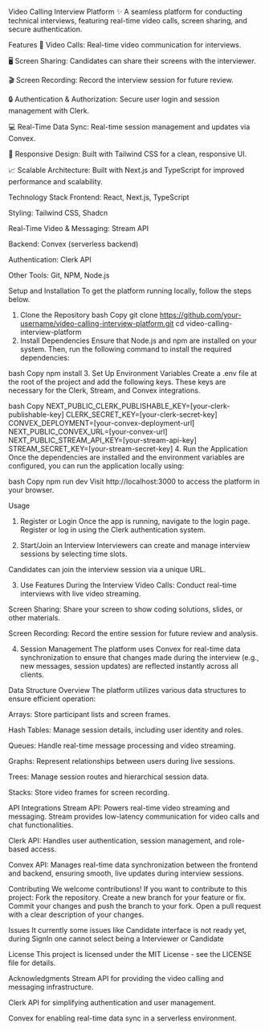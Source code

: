 Video Calling Interview Platform
✨ A seamless platform for conducting technical interviews, featuring real-time video calls, screen sharing, and secure authentication.

Features
🚀 Video Calls: Real-time video communication for interviews.

🖥️ Screen Sharing: Candidates can share their screens with the interviewer.

🎬 Screen Recording: Record the interview session for future review.

🔒 Authentication & Authorization: Secure user login and session management with Clerk.

💻 Real-Time Data Sync: Real-time session management and updates via Convex.

🎨 Responsive Design: Built with Tailwind CSS for a clean, responsive UI.

📈 Scalable Architecture: Built with Next.js and TypeScript for improved performance and scalability.

Technology Stack
Frontend: React, Next.js, TypeScript

Styling: Tailwind CSS, Shadcn

Real-Time Video & Messaging: Stream API

Backend: Convex (serverless backend)

Authentication: Clerk API

Other Tools: Git, NPM, Node.js

Setup and Installation
To get the platform running locally, follow the steps below.

1. Clone the Repository
bash
Copy
git clone https://github.com/your-username/video-calling-interview-platform.git
cd video-calling-interview-platform
2. Install Dependencies
Ensure that Node.js and npm are installed on your system. Then, run the following command to install the required dependencies:

bash
Copy
npm install
3. Set Up Environment Variables
Create a .env file at the root of the project and add the following keys. These keys are necessary for the Clerk, Stream, and Convex integrations.

bash
Copy
NEXT_PUBLIC_CLERK_PUBLISHABLE_KEY=[your-clerk-publishable-key]
CLERK_SECRET_KEY=[your-clerk-secret-key]
CONVEX_DEPLOYMENT=[your-convex-deployment-url]
NEXT_PUBLIC_CONVEX_URL=[your-convex-url]
NEXT_PUBLIC_STREAM_API_KEY=[your-stream-api-key]
STREAM_SECRET_KEY=[your-stream-secret-key]
4. Run the Application
Once the dependencies are installed and the environment variables are configured, you can run the application locally using:

bash
Copy
npm run dev
Visit http://localhost:3000 to access the platform in your browser.

Usage
1. Register or Login
Once the app is running, navigate to the login page. Register or log in using the Clerk authentication system.

2. Start/Join an Interview
Interviewers can create and manage interview sessions by selecting time slots.

Candidates can join the interview session via a unique URL.

3. Use Features During the Interview
Video Calls: Conduct real-time interviews with live video streaming.

Screen Sharing: Share your screen to show coding solutions, slides, or other materials.

Screen Recording: Record the entire session for future review and analysis.

4. Session Management
The platform uses Convex for real-time data synchronization to ensure that changes made during the interview (e.g., new messages, session updates) are reflected instantly across all clients.

Data Structure Overview
The platform utilizes various data structures to ensure efficient operation:

Arrays: Store participant lists and screen frames.

Hash Tables: Manage session details, including user identity and roles.

Queues: Handle real-time message processing and video streaming.

Graphs: Represent relationships between users during live sessions.

Trees: Manage session routes and hierarchical session data.

Stacks: Store video frames for screen recording.

API Integrations
Stream API: Powers real-time video streaming and messaging. Stream provides low-latency communication for video calls and chat functionalities.

Clerk API: Handles user authentication, session management, and role-based access.

Convex API: Manages real-time data synchronization between the frontend and backend, ensuring smooth, live updates during interview sessions.

Contributing
We welcome contributions! If you want to contribute to this project:
Fork the repository.
Create a new branch for your feature or fix.
Commit your changes and push the branch to your fork.
Open a pull request with a clear description of your changes.

Issues
It currently some issues like Candidate interface is not ready yet, during SignIn one cannot select being a Interviewer or Candidate

License
This project is licensed under the MIT License - see the LICENSE file for details.

Acknowledgments
Stream API for providing the video calling and messaging infrastructure.

Clerk API for simplifying authentication and user management.

Convex for enabling real-time data sync in a serverless environment.
